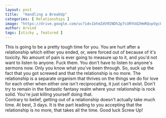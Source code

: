 ```yaml
---
layout: post
title:  "Handling a BreakUp"
categories: [ Relationships ]
image: "https://drive.google.com/uc?id=1btmZdV9INDh2p7cURYUd2HmRQvpVgcQ_"
author: Arvind
tags: [sticky , featured ]
---
```

This is going to be a pretty tough time for you. You are hurt after a relationship which either you ended,
or, were forced out of because of it's toxicity. No amount of pain is ever going to measure up to it,
and you'd not want to listen to anyone. Fuck them. You don't have to listen to anyone's sermons now.
Only you know what you've been through. So, suck up the fact that you got screwed and that the relationship
is no more. The relationship is a separate organism that thrives on the things we do for love for each other
when either one isn't reciprocating, it just can't exist. Don't try to remain in the fantastic fantasy realm
where your relationship is rock solid. You're just killing yourself doing that.
<br>
Contrary to belief, getting out of a relationship doesn't actually take much time. At best, 3 days.
It is the part leading to you accepting that the relationship is no more, that takes all the time.
Good luck Screw Up!